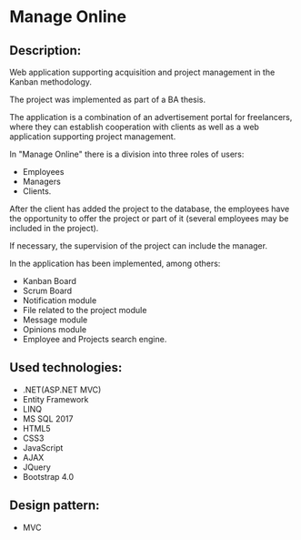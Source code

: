 # Manage Online

## Description:
Web application supporting acquisition and project management in the Kanban methodology.

The project was implemented as part of a BA thesis. 

The application is a combination of an advertisement portal for freelancers, where they can establish cooperation with clients as well as a web application supporting project management. 

In "Manage Online" there is a division into three roles of users: 
* Employees 
* Managers
* Clients.

After the client has added the project to the database, the employees have the opportunity to offer the project or part of it (several employees may be included in the project). 

If necessary, the supervision of the project can include the manager. 

In the  application has been implemented, among others:
* Kanban Board 
* Scrum Board
* Notification module 
* File related to the project module
* Message module
* Opinions module
* Employee and Projects search engine.
## Used technologies: 
* .NET(ASP.NET MVC)
* Entity Framework
* LINQ
* MS SQL 2017
* HTML5
* CSS3
* JavaScript
* AJAX
* JQuery
* Bootstrap 4.0
## Design pattern:
* MVC 
 

